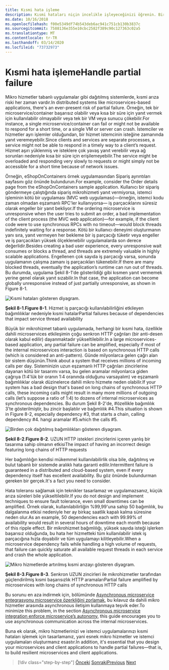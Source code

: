 ```yaml
---
title: Kısmi hata işleme
description: Kısmi hataları niçin incelikle işleyeceğinizi öğrenin. Bir microservice tam olarak işlevsel olmayabilir ama yine de bazı yararlı işler yapmak mümkün olabilir.
ms.date: 10/16/2018
ms.openlocfilehash: f00e5349df74b543deb6ac941c751cb130b3837c
ms.sourcegitcommit: 7588136e355e10cbc2582f389c90c127363c02a5
ms.translationtype: MT
ms.contentlocale: tr-TR
ms.lasthandoff: 03/14/2020
ms.locfileid: "73732973"
---
```

# <a name="handle-partial-failure"></a><span data-ttu-id="a8bd6-104">Kısmi hata işleme</span><span class="sxs-lookup"><span data-stu-id="a8bd6-104">Handle partial failure</span></span>

<span data-ttu-id="a8bd6-105">Mikro hizmetler tabanlı uygulamalar gibi dağıtılmış sistemlerde, kısmi arıza riski her zaman vardır.</span><span class="sxs-lookup"><span data-stu-id="a8bd6-105">In distributed systems like microservices-based applications, there's an ever-present risk of partial failure.</span></span> <span data-ttu-id="a8bd6-106">Örneğin, tek bir microservice/container başarısız olabilir veya kısa bir süre için yanıt vermek için kullanılabilir olmayabilir veya tek bir VM veya sunucu çökebilir.</span><span class="sxs-lookup"><span data-stu-id="a8bd6-106">For instance, a single microservice/container can fail or might not be available to respond for a short time, or a single VM or server can crash.</span></span> <span data-ttu-id="a8bd6-107">İstemciler ve hizmetler ayrı işlemler olduğundan, bir hizmet istemcinin isteğine zamanında yanıt veremeyebilir.</span><span class="sxs-lookup"><span data-stu-id="a8bd6-107">Since clients and services are separate processes, a service might not be able to respond in a timely way to a client’s request.</span></span> <span data-ttu-id="a8bd6-108">Hizmet aşırı yüklenmiş ve isteklere çok yavaş yanıt verebilir veya ağ sorunları nedeniyle kısa bir süre için erişilemeyebilir.</span><span class="sxs-lookup"><span data-stu-id="a8bd6-108">The service might be overloaded and responding very slowly to requests or might simply not be accessible for a short time because of network issues.</span></span>

<span data-ttu-id="a8bd6-109">Örneğin, eShopOnContainers örnek uygulamasından Sipariş ayrıntıları sayfasını göz önünde bulundurun.</span><span class="sxs-lookup"><span data-stu-id="a8bd6-109">For example, consider the Order details page from the eShopOnContainers sample application.</span></span> <span data-ttu-id="a8bd6-110">Kullanıcı bir sipariş göndermeye çalıştığında sipariş mikrohizmeti yanıt vermiyorsa, istemci işleminin kötü bir uygulaması (MVC web uygulaması)—örneğin, istemci kodu zaman olmadan eşzamanlı RPC'ler kullanıyorsa— iş parçacıklarını süresiz olarak engeller bir yanıt bekliyor.</span><span class="sxs-lookup"><span data-stu-id="a8bd6-110">If the ordering microservice is unresponsive when the user tries to submit an order, a bad implementation of the client process (the MVC web application)—for example, if the client code were to use synchronous RPCs with no timeout—would block threads indefinitely waiting for a response.</span></span> <span data-ttu-id="a8bd6-111">Kötü bir kullanıcı deneyimi oluşturmanın yanı sıra, yanıt vermeyen her bekleme bir iş parçacığı tüketir veya engeller ve iş parçacıkları yüksek ölçeklenebilir uygulamalarda son derece değerlidir.</span><span class="sxs-lookup"><span data-stu-id="a8bd6-111">Besides creating a bad user experience, every unresponsive wait consumes or blocks a thread, and threads are extremely valuable in highly scalable applications.</span></span> <span data-ttu-id="a8bd6-112">Engellenen çok sayıda iş parçacığı varsa, sonunda uygulamanın çalışma zamanı iş parçacıkları tükenebilir.</span><span class="sxs-lookup"><span data-stu-id="a8bd6-112">If there are many blocked threads, eventually the application’s runtime can run out of threads.</span></span> <span data-ttu-id="a8bd6-113">Bu durumda, uygulama Şekil 8-1'de gösterildiği gibi kısmen yanıt vermemek yerine genel olarak yanıt sızabilir.</span><span class="sxs-lookup"><span data-stu-id="a8bd6-113">In that case, the application can become globally unresponsive instead of just partially unresponsive, as shown in Figure 8-1.</span></span>

![Kısmi hataları gösteren diyagram.](./media/handle-partial-failure/partial-failures-diagram.png)

<span data-ttu-id="a8bd6-115">**Şekil 8-1**.</span><span class="sxs-lookup"><span data-stu-id="a8bd6-115">**Figure 8-1**.</span></span> <span data-ttu-id="a8bd6-116">Hizmet iş parçacığı kullanılabilirliğini etkileyen bağımlılıklar nedeniyle kısmi hatalar</span><span class="sxs-lookup"><span data-stu-id="a8bd6-116">Partial failures because of dependencies that impact service thread availability</span></span>

<span data-ttu-id="a8bd6-117">Büyük bir mikrohizmet tabanlı uygulamada, herhangi bir kısmi hata, özellikle dahili microservices etkileşimin çoğu senkron HTTP çağrıları (bir anti-desen olarak kabul edilir) dayanmaktadır yükseltilebilir.</span><span class="sxs-lookup"><span data-stu-id="a8bd6-117">In a large microservices-based application, any partial failure can be amplified, especially if most of the internal microservices interaction is based on synchronous HTTP calls (which is considered an anti-pattern).</span></span> <span data-ttu-id="a8bd6-118">Günde milyonlarca gelen çağrı alan bir sistem düşünün.</span><span class="sxs-lookup"><span data-stu-id="a8bd6-118">Think about a system that receives millions of incoming calls per day.</span></span> <span data-ttu-id="a8bd6-119">Sisteminizin uzun eşzamanlı HTTP çağrıları zincirlerine dayanan kötü bir tasarımı varsa, bu gelen aramalar milyonlarca giden çağrıya (1:4'lük bir oranın 1:4 oranında olduğunu varsayalım) ve eşzamanlı bağımlılıklar olarak düzinelerce dahili mikro hizmete neden olabilir.</span><span class="sxs-lookup"><span data-stu-id="a8bd6-119">If your system has a bad design that's based on long chains of synchronous HTTP calls, these incoming calls might result in many more millions of outgoing calls (let’s suppose a ratio of 1:4) to dozens of internal microservices as synchronous dependencies.</span></span> <span data-ttu-id="a8bd6-120">Bu durum Şekil 8-2'de, \#özellikle bağımlılık 3'te gösterilmiştir, bu zincir başlatılır ve bağımlılık #4.</span><span class="sxs-lookup"><span data-stu-id="a8bd6-120">This situation is shown in Figure 8-2, especially dependency \#3, that starts a chain, calling dependency #4.</span></span> <span data-ttu-id="a8bd6-121">hangi aramalar #5.</span><span class="sxs-lookup"><span data-stu-id="a8bd6-121">which the calls #5.</span></span>

![Birden çok dağıtılmış bağımlılıkları gösteren diyagram.](./media/handle-partial-failure/multiple-distributed-dependencies.png)

<span data-ttu-id="a8bd6-123">**Şekil 8-2**.</span><span class="sxs-lookup"><span data-stu-id="a8bd6-123">**Figure 8-2**.</span></span> <span data-ttu-id="a8bd6-124">UZUN HTTP istekleri zincirlerini içeren yanlış bir tasarıma sahip olmanın etkisi</span><span class="sxs-lookup"><span data-stu-id="a8bd6-124">The impact of having an incorrect design featuring long chains of HTTP requests</span></span>

<span data-ttu-id="a8bd6-125">Her bağımlılığın kendisi mükemmel kullanılabilirlik olsa bile, dağıtılmış ve bulut tabanlı bir sistemde aralıklı hata garanti edilir.</span><span class="sxs-lookup"><span data-stu-id="a8bd6-125">Intermittent failure is guaranteed in a distributed and cloud-based system, even if every dependency itself has excellent availability.</span></span> <span data-ttu-id="a8bd6-126">Bu göz önünde bulundurman gereken bir gerçek.</span><span class="sxs-lookup"><span data-stu-id="a8bd6-126">It's a fact you need to consider.</span></span>

<span data-ttu-id="a8bd6-127">Hata toleransı sağlamak için teknikler tasarlamaz ve uygulamazsanız, küçük arıza süreleri bile yükseltilebilir.</span><span class="sxs-lookup"><span data-stu-id="a8bd6-127">If you do not design and implement techniques to ensure fault tolerance, even small downtimes can be amplified.</span></span> <span data-ttu-id="a8bd6-128">Örnek olarak, kullanılabilirliğin %99,99'una sahip 50 bağımlılık, bu dalgalanma etkisi nedeniyle her ay birkaç saatlik kapalı kalma süresine neden olur.</span><span class="sxs-lookup"><span data-stu-id="a8bd6-128">As an example, 50 dependencies each with 99.99% of availability would result in several hours of downtime each month because of this ripple effect.</span></span> <span data-ttu-id="a8bd6-129">Bir mikrohizmet bağımlılığı, yüksek sayıda isteği işlerken başarısız olduğunda, bu hata her hizmetteki tüm kullanılabilir istek iş parçacığına hızla doyabilir ve tüm uygulamayı kilitleyebilir.</span><span class="sxs-lookup"><span data-stu-id="a8bd6-129">When a microservice dependency fails while handling a high volume of requests, that failure can quickly saturate all available request threads in each service and crash the whole application.</span></span>

![Mikro hizmetlerde artırılmış kısmi arızayı gösteren diyagram.](./media/handle-partial-failure/partial-failure-amplified-microservices.png)

<span data-ttu-id="a8bd6-131">**Şekil 8-3**.</span><span class="sxs-lookup"><span data-stu-id="a8bd6-131">**Figure 8-3**.</span></span> <span data-ttu-id="a8bd6-132">Senkron UZUN zincirleri ile mikrohizmetler tarafından güçlendirilmiş kısmi başarısızlık HTTP aramaları</span><span class="sxs-lookup"><span data-stu-id="a8bd6-132">Partial failure amplified by microservices with long chains of synchronous HTTP calls</span></span>

<span data-ttu-id="a8bd6-133">Bu sorunu en aza indirmek için, bölümünde [Asynchronous microservice entegrasyonu microservice özerkliğini zorlamak](../architect-microservice-container-applications/communication-in-microservice-architecture.md#asynchronous-microservice-integration-enforces-microservices-autonomy), bu kılavuz da dahili mikro hizmetler arasında asynchronous iletişim kullanmaya teşvik eder.</span><span class="sxs-lookup"><span data-stu-id="a8bd6-133">To minimize this problem, in the section [Asynchronous microservice integration enforce microservice’s autonomy](../architect-microservice-container-applications/communication-in-microservice-architecture.md#asynchronous-microservice-integration-enforces-microservices-autonomy), this guide encourages you to use asynchronous communication across the internal microservices.</span></span>

<span data-ttu-id="a8bd6-134">Buna ek olarak, mikro hizmetlerinizi ve istemci uygulamalarınızı kısmi hataları işlemek için tasarlamanız, yani esnek mikro hizmetler ve istemci uygulamaları oluşturmanız esastır.</span><span class="sxs-lookup"><span data-stu-id="a8bd6-134">In addition, it's essential that you design your microservices and client applications to handle partial failures—that is, to build resilient microservices and client applications.</span></span>

>[!div class="step-by-step"]
><span data-ttu-id="a8bd6-135">[Önceki](index.md)
>[Sonraki](partial-failure-strategies.md)</span><span class="sxs-lookup"><span data-stu-id="a8bd6-135">[Previous](index.md)
[Next](partial-failure-strategies.md)</span></span>
